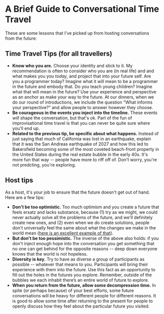 A Brief Guide to Conversational Time Travel
===========================================

These are some lessons that I've picked up from hosting conversations from the future:

## Time Travel Tips (for all travellers)

- **Know who you are.** Choose your identity and stick to it. My recommendation is often to consider who you are (in real life) and and what makes you you *today*, and project that into your future self. Are you a programmer today? Imagine what it will mean to be a programmer in the future and embody that. Do you teach young children? Imagine what that will mean in the future? Use your experience and perspective as an anchor as make your way to the future. At our dinners, when we do our round of introductions, we include the question "What informs your perspective?" and allow people to answer however they choose.
- **Be courageous in the events you inject into the timeline.** These events *will* shape the conversation, but that's ok. Part of the fun of improvisational time travel is that you can never be quite sure where you'll end up.
- **Related to the previous tip, be specific about what happens.**  Instead of just saying that much of California was lost in an earthquake, explain that it was the San Andreas earthquake of 2027 and how this led to Bakersfield becoming some of the most coveted beach-front property in the United States during the real estate bubble in the early 40s. It's more fun that way -- people have more to riff off of. Don't worry, you're not predcting, you're exploring.

## Host tips

As a host, it's your job to ensure that the future doesn't get out of hand. Here are a few tips:

- **Don't be too optimistic.** Too much optimism and you create a future that feels ersatz and lacks substance, because (1) try as we might, we could never actually solve all the problems of the future, and we'll definitely create new ones, and (2) even when we do create solutions, people don't universally feel the same about what the changes we make in the world mean ([here is an excellent example of that](http://www.pewsocialtrends.org/2016/06/27/on-views-of-race-and-inequality-blacks-and-whites-are-worlds-apart/)).
- **But don't be too pessimistic.** The inverse of the above also holds: if you don't inject enough hope into the conversation you get something that no one can get behind for the opposite reasons -- deep down everyone knows that the world is not hopeless.
- **Diversity is key.** Try to have as diverse a group of participants as possible -- whatever that means to you. Participants will bring their experience with them into the future. Use this fact as an opportunity to fill out the holes in the futures you explore. Remember, outside of the bubbles we each inhabit there’s an entire world of future to explore.
- **When you return from the future, allow some decompression time.** In spite (or perhaps because) of your best efforts, some future conversations will be heavy for different people for different reasons. It is good to allow some time after returning to the present for people to openly discuss how they feel about the particular future you visited.
